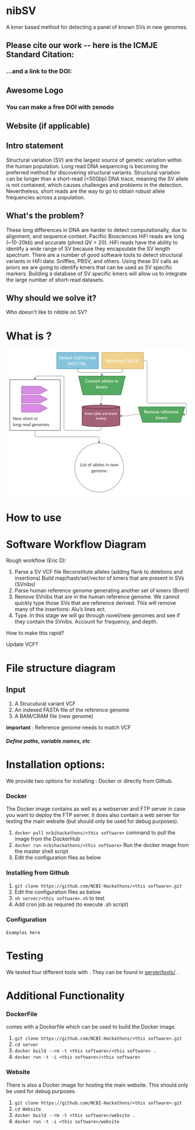 # nibSV
A kmer based method for detecting a panel of known SVs in new genomes.

## Please cite our work -- here is the ICMJE Standard Citation:

### ...and a link to the DOI:

## Awesome Logo

### You can make a free DOI with zenodo <link>

## Website (if applicable)

## Intro statement
Structural variation (SV) are the largest source of genetic variation within the human population. Long read DNA sequencing is becoming the preferred method for discovering structural variants. Structural variation can be longer than a short-read (<500bp) DNA trace, meaning the SV allele is not contained, which causes challenges and problems in the detection. Nevertheless, short reads are the way to go to obtain robust allele frequencies across a population.

## What's the problem?
These long differences in DNA are harder to detect computationally, due to alignment, and sequence context. Pacifiic Biosciences HiFi reads are long (~10-20kb) and accurate (phred QV > 20). HiFi reads have the ability to identify a wide range of SV because they encapsulate the SV length spectrum. There are a number of good software tools to detect structural variants in HiFi data: Sniffles, PBSV, and others. Using these SV calls as priors we are going to identify kmers that can be used as SV specific markers. Building a database of SV specific kmers will allow us to integrate the large number of short-read datasets.

## Why should we solve it?

Who doesn't like to nibble on SV?
# What is <this software>?

![alt text](multimedia/nibSV.jpg)

# How to use <this software>

# Software Workflow Diagram
Rough workflow  (Eric D):

1. Parse a SV VCF file
   Reconstitute alleles (adding flank to deletions and insertions)
   Build map/hash/set/vector of kmers that are present in SVs (SVnibs)
2. Parse human reference genome generating another set of kmers (Brent)
3. Remove SVnibs that are in the human reference genome. We cannot quickly type those SVs that are reference derived. This will remove many of the insertions: Alu’s lines ect.
4. Type. In this stage we will go through novel/new genomes and see if they contain the SVnibs. Account for frequency, and depth.

How to make this rapid?

Update VCF?

# File structure diagram
## Input
1. A Strucutural variant VCF
2. An indexed FASTA file of the reference genome
3. A BAM/CRAM file (new genome)

**important** : Reference genome needs to match VCF

#### _Define paths, variable names, etc_

# Installation options:

We provide two options for installing <this software>: Docker or directly from Github.

### Docker

The Docker image contains <this software> as well as a webserver and FTP server in case you want to deploy the FTP server. It does also contain a web server for testing the <this software> main website (but should only be used for debug purposes).

1. `docker pull ncbihackathons/<this software>` command to pull the image from the DockerHub
2. `docker run ncbihackathons/<this software>` Run the docker image from the master shell script
3. Edit the configuration files as below

### Installing <this software> from Github

1. `git clone https://github.com/NCBI-Hackathons/<this software>.git`
2. Edit the configuration files as below
3. `sh server/<this software>.sh` to test
4. Add cron job as required (to execute <this software>.sh script)

### Configuration

```Examples here```

# Testing

We tested four different tools with <this software>. They can be found in [server/tools/](server/tools/) .

# Additional Functionality

### DockerFile

<this software> comes with a Dockerfile which can be used to build the Docker image.

  1. `git clone https://github.com/NCBI-Hackathons/<this software>.git`
  2. `cd server`
  3. `docker build --rm -t <this software>/<this software> .`
  4. `docker run -t -i <this software>/<this software>`

### Website

There is also a Docker image for hosting the main website. This should only be used for debug purposes.

  1. `git clone https://github.com/NCBI-Hackathons/<this software>.git`
  2. `cd Website`
  3. `docker build --rm -t <this software>/website .`
  4. `docker run -t -i <this software>/website`
